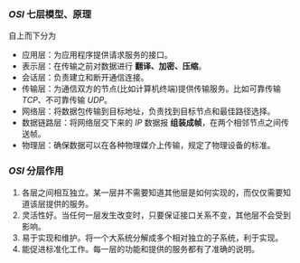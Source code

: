 ### $OSI$ 七层模型、原理
自上而下分为
- 应用层：为应用程序提供请求服务的接口。
- 表示层：在传输之前对数据进行 **翻译、加密、压缩**。
- 会话层：负责建立和断开通信连接。
- 传输层：为通信双方的节点(比如计算机终端)提供传输服务。比如可靠传输 $TCP$、不可靠传输 $UDP$。
- 网络层：将数据包传输到目标地址，负责找到目标节点和最佳路径选择。
- 数据链路层：将网络层交下来的 $IP$ 数据报 **组装成帧**，在两个相邻节点之间传送帧。
- 物理层：确保数据可以在各种物理媒介上传输，规定了物理设备的标准。

### $OSI$ 分层作用
1. 各层之间相互独立。某一层并不需要知道其他层是如何实现的，而仅仅需要知道该层提供的服务。
2. 灵活性好。当任何一层发生改变时，只要保证接口关系不变，其他层不会受到影响。
3. 易于实现和维护。将一个大系统分解成多个相对独立的子系统，利于实现。
4. 能促进标准化工作。每一层的功能和提供的服务都有了准确的说明。